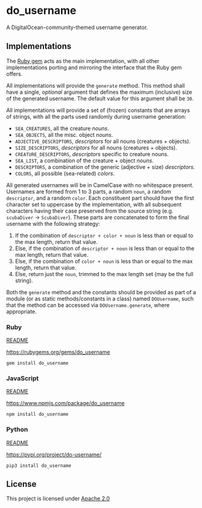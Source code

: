 # do_username

A DigitalOcean-community-themed username generator.

## Implementations

The [Ruby gem](ruby) acts as the main implementation, with all other
implementations porting and mirroring the interface that the Ruby gem offers.

All implementations will provide the `generate` method. This method shall have a
single, *optional* argument that defines the maximum (inclusive) size of the
generated username. The default value for this argument shall be `30`.

All implementations will provide a set of (frozen) constants  that are arrays of
strings, with all the parts used randomly during username generation:

- `SEA_CREATURES`, all the creature *nouns*.
- `SEA_OBJECTS`, all the misc. object *nouns*.
- `ADJECTIVE_DESCRIPTORS`, *descriptors* for all nouns (creatures + objects).
- `SIZE_DESCRIPTORS`, *descriptors* for all nouns (creatures + objects).
- `CREATURE_DESCRIPTORS`, *descriptors* specific to creature nouns.
- `SEA_LIST`, a combination of the creature + object *nouns*.
- `DESCRIPTORS`, a combination of the generic (adjective + size) *descriptors*.
- `COLORS`, all possible (sea-related) *colors*.

All generated usernames will be in CamelCase with no whitespace present.
Usernames are formed from 1 to 3 parts, a random `noun`, a random `descriptor`,
and a random `color`. Each constituent part should have the first character set
to uppercase by the implementation, with all subsequent characters having their
case preserved from the source string (e.g. `scubaDiver` -> `ScubaDiver`). These
parts are concatenated to form the final username with the following strategy:

1. If the combination of `descriptor + color + noun` is less than or equal to
the max length, return that value.
2. Else, if the combination of `descriptor + noun` is less than or equal to the
max length, return that value.
3. Else, if the combination of `color + noun` is less than or equal to the max
length, return that value.
4. Else, return just the `noun`, trimmed to the max length set (may be the full
string).

Both the `generate` method and the constants should be provided as part of a
module (or as static methods/constants in a class) named `DOUsername`, such that
the method can be accessed via `DOUsername.generate`, where appropriate.

### Ruby

[README](ruby/README.md)

https://rubygems.org/gems/do_username

`gem install do_username`

### JavaScript

[README](javascript/README.md)

https://www.npmjs.com/package/do_username

`npm install do_username`

### Python

[README](python/README.md)

https://pypi.org/project/do-username/

`pip3 install do_username`

## License

This project is licensed under [Apache 2.0](LICENSE) 
